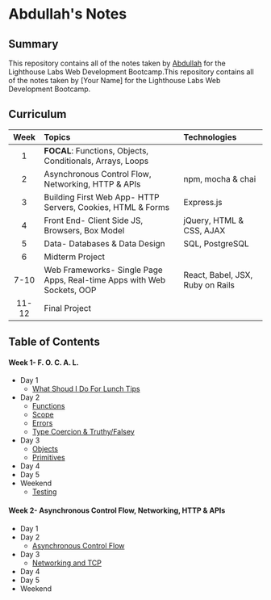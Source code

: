 # Abdullah's Notes

## Summary

This repository contains all of the notes taken by [Abdullah](https://github.com/akhan445) for the Lighthouse Labs Web Development Bootcamp.This repository contains all of the notes taken by [Your Name] for the Lighthouse Labs Web Development Bootcamp.

## Curriculum
| Week    |         Topics                                                         | Technologies                     |
|:-------:|:-----------------------------------------------------------------------|:---------------------------------|
| 1       | **FOCAL**: Functions, Objects, Conditionals, Arrays, Loops             |                                  |
| 2       | Asynchronous Control Flow, Networking, HTTP & APIs                     | npm, mocha & chai                |
| 3       | Building First Web App- HTTP Servers, Cookies, HTML & Forms            | Express.js                       |
| 4       | Front End- Client Side JS, Browsers, Box Model                         | jQuery, HTML & CSS, AJAX         |
| 5       | Data- Databases & Data Design                                          | SQL, PostgreSQL                  |
| 6       | Midterm Project                                                        |                                  |
| 7-10    | Web Frameworks- Single Page Apps, Real-time Apps with Web Sockets, OOP | React, Babel, JSX, Ruby on Rails | 
| 11-12   | Final Project                                                          |                                  |

## Table of Contents

#### **Week 1- F. O. C. A. L.**
- Day 1
  - [What Shoud I Do For Lunch Tips](/Week_1/Day_1/Lunch_Tips.md)
- Day 2
  - [Functions](/Week_1/Day_2/Functions.md)
  - [Scope](/Week_1/Day_2/Scope.md)
  - [Errors](/Week_1/Day_2/Errors.md)
  - [Type Coercion & Truthy/Falsey](/Week_1/Day_2/Coercion.md)
- Day 3
  - [Objects](/Week_1/Day_3/Objects.md)
  - [Primitives](/Week_1/Day_3/Primitives.md)
- Day 4
- Day 5
- Weekend
  - [Testing](/Week_1/Weekend/Testing.md)

#### **Week 2- Asynchronous Control Flow, Networking, HTTP & APIs**
- Day 1
- Day 2
  - [Asynchronous Control Flow](/Week_2/Day_2/Asynchronous_Control_Flow.md)
- Day 3
  - [Networking and TCP](/Week_2/Day_3/Networking_and_TCP.md)
- Day 4
- Day 5
- Weekend

<!-- #### **Week 2- Asynchronous Control Flow, Networking, HTTP & APIs**
- Day 1
- Day 2
- Day 3
- Day 4
- Day 5
- Weekend -->